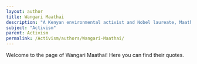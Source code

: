 ```yaml
---
layout: author
title: Wangari Maathai
description: "A Kenyan environmental activist and Nobel laureate, Maathai founded the Green Belt Movement which focuses on environmental conservation and women’s empowerment."
subject: "Activism"
parent: Activism
permalink: /Activism/authors/Wangari-Maathai/
---
```


Welcome to the page of Wangari Maathai! Here you can find their quotes.
